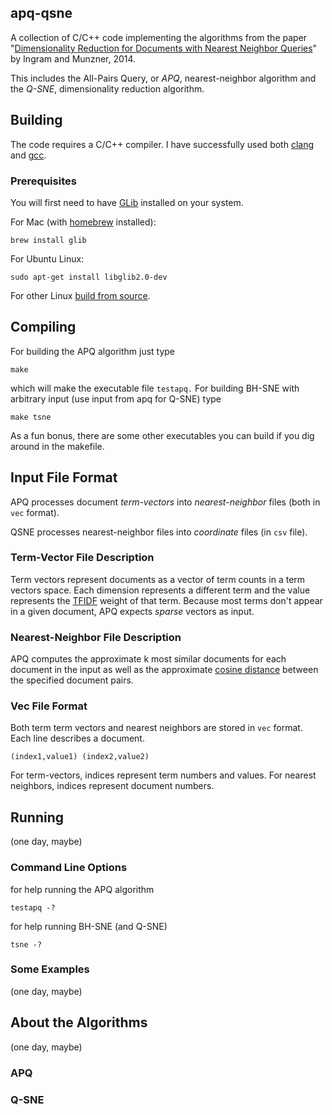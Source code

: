 ## apq-qsne

A collection of C/C++ code implementing the algorithms from the paper "[Dimensionality Reduction for Documents with Nearest Neighbor Queries](http://www.cs.ubc.ca/labs/imager/tr/2014/QSNE/)" by Ingram and Munzner, 2014.

This includes the All-Pairs Query, or *APQ*, nearest-neighbor algorithm and the *Q-SNE*, dimensionality reduction algorithm.

## Building

The code requires a C/C++ compiler.  I have successfully used both [clang](http://clang.llvm.org/) and [gcc](https://gcc.gnu.org/).

### Prerequisites

You will first need to have [GLib](https://developer.gnome.org/glib/) installed on your system.

For Mac (with [homebrew](http://brew.sh/) installed):

`brew install glib`

For Ubuntu Linux:

`sudo apt-get install libglib2.0-dev`

For other Linux [build from source](http://www.linuxfromscratch.org/blfs/view/svn/general/glib2.html).

## Compiling

For building the APQ algorithm just type

`make`

which will make the executable file `testapq.` For building BH-SNE with arbitrary input (use input from apq for Q-SNE) type

`make tsne`

As a fun bonus, there are some other executables you can build if you dig around in the makefile.

## Input File Format

APQ processes document _term-vectors_ into _nearest-neighbor_ files (both in `vec` format).

QSNE processes nearest-neighbor files into _coordinate_ files (in `csv` file).

### Term-Vector File Description

Term vectors represent documents as a vector of term counts in a term vectors space.  Each dimension represents a different term and the value represents the [TFIDF](http://en.wikipedia.org/wiki/Tf%E2%80%93idf) weight of that term.  Because most terms don't appear in a given document, APQ expects _sparse_ vectors as input.

### Nearest-Neighbor File Description

APQ computes the approximate k most similar documents for each document in the input as well as the approximate [cosine distance](http://en.wikipedia.org/wiki/Cosine_distance) between the specified document pairs.

### Vec File Format

Both term term vectors and nearest neighbors are stored in `vec` format.  Each line describes a document.

```
(index1,value1) (index2,value2)
```
For term-vectors, indices represent term numbers and values.  For nearest neighbors, indices represent document numbers.

## Running

(one day, maybe)

### Command Line Options

for help running the APQ algorithm

`testapq -?`

for help running BH-SNE (and Q-SNE)

`tsne -?`

### Some Examples

(one day, maybe)

## About the Algorithms

(one day, maybe)

### APQ

### Q-SNE

